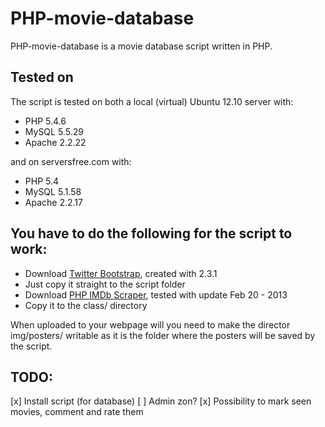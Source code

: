 PHP-movie-database
=======================
PHP-movie-database is a movie database script written in PHP.

Tested on
-------------------------
The script is tested on both a local (virtual) Ubuntu 12.10 server with:
* PHP 5.4.6
* MySQL 5.5.29
* Apache 2.2.22

and on serversfree.com with:
* PHP 5.4
* MySQL 5.1.58
* Apache 2.2.17

You have to do the following for the script to work:
-------------------------
* Download [Twitter Bootstrap](http://twitter.github.com/bootstrap/), created with 2.3.1
 * Just copy it straight to the script folder
* Download [PHP IMDb Scraper](http://web3o.blogspot.se/2010/10/php-imdb-scraper-for-new-imdb-template.html), tested with update Feb 20 - 2013
 * Copy it to the class/ directory

When uploaded to your webpage will you need to make the director img/posters/ writable as it is the folder where the posters will be saved by the script.

TODO:
-------------------------
[x] Install script (for database)
[ ] Admin zon?
[x] Possibility to mark seen movies, comment and rate them 